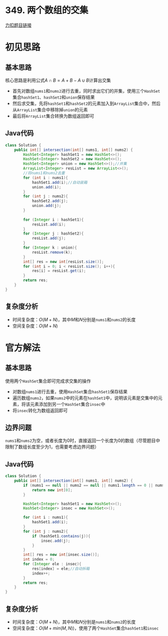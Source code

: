 # 349. 两个数组的交集

[力扣题目链接](https://leetcode-cn.com/problems/intersection-of-two-arrays/)


# 初见思路

## 基本思路
核心思路是利用公式$A \cap B = A + B - A \cup B$计算出交集
- 首先对数组`nums1`和`nums2`进行去重，同时求出它们的并集，使用三个`HashSet`集合`hashSet1`、`hashSet2`和`union`保存结果
- 然后求交集，先将`hashSet1`和`hashSet2`的元素加入到`ArrayList`集合中，然后从`ArrayList`集合中移除掉`union`的元素
- 最后将`ArrayList`集合转换为数组返回即可

## Java代码
```java
class Solution {
    public int[] intersection(int[] nums1, int[] nums2) {
        HashSet<Integer> hashSet1 = new HashSet<>();
        HashSet<Integer> hashSet2 = new HashSet<>();
        HashSet<Integer> union = new HashSet<>();//并集
        ArrayList<Integer> resList = new ArrayList<>();
        //将nums1和nums2去重
        for (int i : nums1){
            hashSet1.add(i);//自动装箱
            union.add(i);
        }
        for (int j : nums2){
            hashSet2.add(j);
            union.add(j);
        }
        
        for (Integer i : hashSet1){
            resList.add(i);
        }
        for (Integer j : hashSet2){
            resList.add(j);
        }
        for (Integer k : union){
            resList.remove(k);
        }
        int[] res = new int[resList.size()];
        for (int i = 0; i < resList.size(); i++){
            res[i] = resList.get(i);
        }
        return res;
    }
}
```

## 复杂度分析
- 时间复杂度：$O(M+N)$，其中$M$和$N$分别是`nums1`和`nums2`的长度
- 空间复杂度：$O(M+N)$

# 官方解法

## 基本思路
使用两个`HashSet`集合即可完成求交集的操作
- 对数组`nums1`进行去重，使用`HashSet`集合`hashSet1`保存结果
- 遍历数组`nums2`，如果`nums2`中的元素在`hashSet1`中，说明该元素是交集中的元素，将该元素添加到另一个`HashSet`集合`insec`中
- 将`insec`转化为数组返回即可

## 边界问题
`nums1`和`nums2`为空，或者长度为0时，直接返回一个长度为0的数组（尽管题目中限制了数组长度至少为1，也需要考虑边界问题）

## Java代码
```java
class Solution {
    public int[] intersection(int[] nums1, int[] nums2) {
        if (nums1 == null || nums2 == null || nums1.length == 0 || nums2.length == 0){
            return new int[0];
        }

        HashSet<Integer> hashSet1 = new HashSet<>();
        HashSet<Integer> insec = new HashSet<>();

        for (int i : nums1){
            hashSet1.add(i);
        }
        for (int j : nums2){
            if (hashSet1.contains(j)){
                insec.add(j);
            }
        }
        int[] res = new int[insec.size()];
        int index = 0;
        for (Integer ele : insec){
            res[index] = ele;//自动拆箱
            index++;
        }
        return res;
    }
}
```
## 复杂度分析
- 时间复杂度：$O(M+N)$，其中$M$和$N$分别是`nums1`和`nums2`的长度
- 空间复杂度：$O(M+min(M,N))$，使用了两个`HashSet`集合`hashSet1`和`insec`

